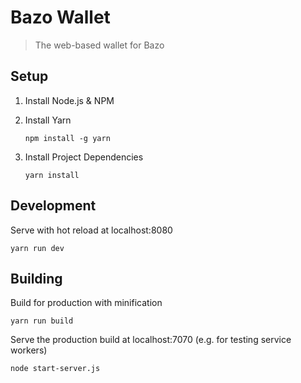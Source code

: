 # Bazo Wallet

> The web-based wallet for Bazo


## Setup

  1. Install Node.js & NPM
  2. Install Yarn
 
         npm install -g yarn

  3. Install Project Dependencies

         yarn install

## Development

Serve with hot reload at localhost:8080

    yarn run dev

## Building

Build for production with minification

    yarn run build

Serve the production build at localhost:7070 (e.g. for testing service workers)

    node start-server.js

